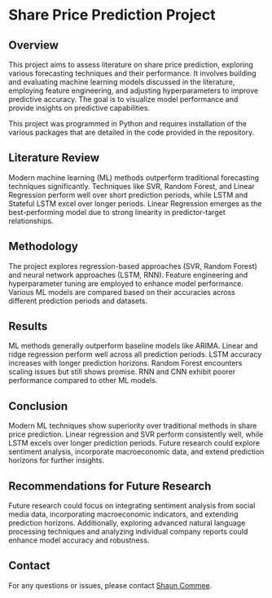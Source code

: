 # Share Price Prediction Project

## Overview
This project aims to assess literature on share price prediction, exploring various forecasting techniques and their performance. It involves building and evaluating machine learning models discussed in the literature, employing feature engineering, and adjusting hyperparameters to improve predictive accuracy. The goal is to visualize model performance and provide insights on predictive capabilities.

This project was programmed in Python and requires installation of the various packages that are detailed in the code provided in the repository.

## Literature Review
Modern machine learning (ML) methods outperform traditional forecasting techniques significantly. Techniques like SVR, Random Forest, and Linear Regression perform well over short prediction periods, while LSTM and Stateful LSTM excel over longer periods. Linear Regression emerges as the best-performing model due to strong linearity in predictor-target relationships.

## Methodology
The project explores regression-based approaches (SVR, Random Forest) and neural network approaches (LSTM, RNN). Feature engineering and hyperparameter tuning are employed to enhance model performance. Various ML models are compared based on their accuracies across different prediction periods and datasets.

## Results
ML methods generally outperform baseline models like ARIMA. Linear and ridge regression perform well across all prediction periods. LSTM accuracy increases with longer prediction horizons. Random Forest encounters scaling issues but still shows promise. RNN and CNN exhibit poorer performance compared to other ML models.

## Conclusion
Modern ML techniques show superiority over traditional methods in share price prediction. Linear regression and SVR perform consistently well, while LSTM excels over longer prediction periods. Future research could explore sentiment analysis, incorporate macroeconomic data, and extend prediction horizons for further insights.

## Recommendations for Future Research
Future research could focus on integrating sentiment analysis from social media data, incorporating macroeconomic indicators, and extending prediction horizons. Additionally, exploring advanced natural language processing techniques and analyzing individual company reports could enhance model accuracy and robustness.

## Contact 
For any questions or issues, please contact [Shaun Commee](mailto:shauncommee@hotmail.co.uk).
